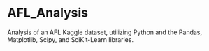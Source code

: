 # AFL_Analysis
Analysis of an AFL Kaggle dataset, utilizing Python and the Pandas, Matplotlib, Scipy, and SciKit-Learn libraries.
